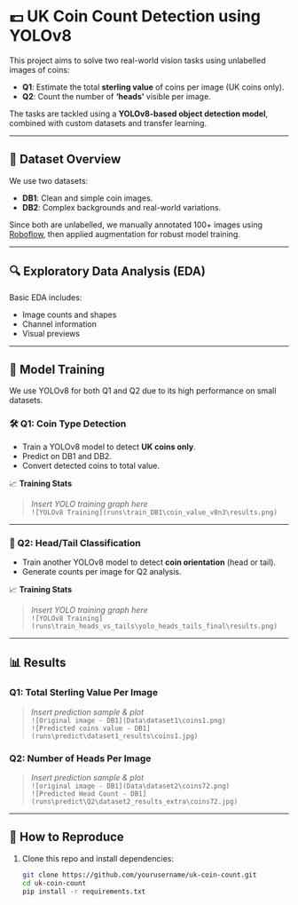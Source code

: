 # 💷 UK Coin Count Detection using YOLOv8

This project aims to solve two real-world vision tasks using unlabelled images of coins:
- **Q1**: Estimate the total **sterling value** of coins per image (UK coins only).
- **Q2**: Count the number of **‘heads’** visible per image.

The tasks are tackled using a **YOLOv8-based object detection model**, combined with custom datasets and transfer learning.

---

## 📂 Dataset Overview

We use two datasets:
- **DB1**: Clean and simple coin images.
- **DB2**: Complex backgrounds and real-world variations.

Since both are unlabelled, we manually annotated 100+ images using [Roboflow](https://roboflow.com), then applied augmentation for robust model training.

---

## 🔍 Exploratory Data Analysis (EDA)

Basic EDA includes:
- Image counts and shapes
- Channel information
- Visual previews

---

## 🚀 Model Training

We use YOLOv8 for both Q1 and Q2 due to its high performance on small datasets.

### 🛠️ Q1: Coin Type Detection
- Train a YOLOv8 model to detect **UK coins only**.
- Predict on DB1 and DB2.
- Convert detected coins to total value.

📈 **Training Stats**  
> _Insert YOLO training graph here_  
> `![YOLOv8 Training](runs\train_DB1\coin_value_v8n3\results.png)`

---

### 🎯 Q2: Head/Tail Classification
- Train another YOLOv8 model to detect **coin orientation** (head or tail).
- Generate counts per image for Q2 analysis.

📈 **Training Stats**  
> _Insert YOLO training graph here_  
> `![YOLOv8 Training](runs\train_heads_vs_tails\yolo_heads_tails_final\results.png)`

---

## 📊 Results

### Q1: Total Sterling Value Per Image
> _Insert prediction sample & plot_  
> `![Original image - DB1](Data\dataset1\coins1.png)`  
> `![Predicted coins value - DB1](runs\predict\dataset1_results\coins1.jpg)`

### Q2: Number of Heads Per Image
> _Insert prediction sample & plot_  
> `![original image - DB1](Data\dataset2\coins72.png)`  
> `![Predicted Head Count - DB1](runs\predict\Q2\dataset2_results_extra\coins72.jpg)`

---

## 🧪 How to Reproduce

1. Clone this repo and install dependencies:
   ```bash
   git clone https://github.com/yourusername/uk-coin-count.git
   cd uk-coin-count
   pip install -r requirements.txt
